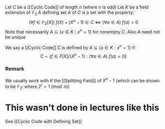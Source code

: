 Let $C$ be a [[Cyclic Code]] of length $n$ (where $n$ is odd)
Let $K$ be a field extension of $\mathbb{F}_{2}$
A defining set $A$ of $C$ is a set with the property:
$$
(\forall f\in \mathbb{F}_{2}[X])\ f(X)+(X^{n}-1)\in C \iff (\forall a\in A)\ f(a)=0
$$
Note that necessarily $A\subseteq \{ x\in K:x^{n}=1 \}$ for nonempty $C$.
Also $A$ need not be unique

We say a [[Cyclic Code]] $C$ is defined by $A\subseteq \{ x\in K :x^{n}=1\}$ if:
$$
C=\{ f\in F[X] /(X^{n}-1) : (\forall a\in A)\ f(a)=0 \}
$$
### Remark
We usually work with $K$ the [[Splitting Field]] of $X^{n}-1$ 
(which can be shown to be $\mathbb{F}_{2^{r}}$ where $2^{r}=1\pmod{n}$)



# This wasn't done in lectures like this
See [[Cyclic Code with Defining Set]]